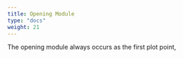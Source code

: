 ```yaml
---
title: Opening Module
type: "docs"
weight: 21
---
```


The opening module always occurs as the first plot point,